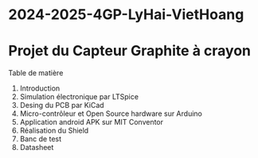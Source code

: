 # 2024-2025-4GP-LyHai-VietHoang

# Projet du Capteur Graphite à crayon

Table de matière
1. Introduction
2. Simulation électronique par LTSpice
3. Desing du PCB par KiCad
4. Micro-contrôleur et Open Source hardware sur Arduino
5. Application android APK sur MIT Conventor
6. Réalisation du Shield
7. Banc de test
8. Datasheet
